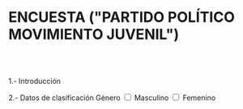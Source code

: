 <form action = "mailto.:norna.gama.gama.doc.utc.mx" method = "post" enctype = "text/plain">
<p> <h1> ENCUESTA ("PARTIDO POLÍTICO MOVIMIENTO JUVENIL") </h1>
<br> <br>
<p> 1.- Introducción
  
<p> 2.- Datos de clasificación
Género
<input type = "checkbox" name = "m"> Masculino
<input type = "checkbox" name = "f"> Femenino 
<br>
</p></p>

